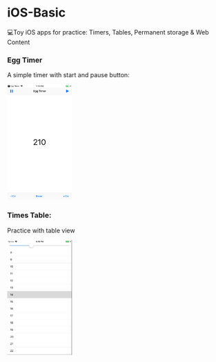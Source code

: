 # iOS-Basic
💻Toy iOS apps for practice: Timers, Tables, Permanent storage &amp; Web Content

### Egg Timer
A simple timer with start and pause button:

<img width="150" src="https://github.com/WangWurong/iOS-Basic/blob/master/Screenshot/egg_timer.png" alt="Egg Timer screenshot"/>

### Times Table:
Practice with table view

<img width="150" src="https://github.com/WangWurong/iOS-Basic/blob/master/Screenshot/times_table.jpg" alt="Times table screenshot"/>
